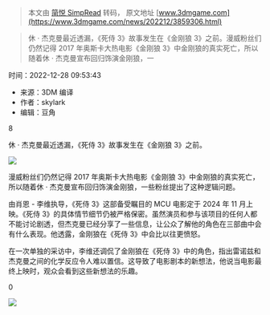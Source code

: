 > 本文由 [简悦 SimpRead](http://ksria.com/simpread/) 转码， 原文地址 [www.3dmgame.com](https://www.3dmgame.com/news/202212/3859306.html)

> 休 · 杰克曼最近透漏，《死侍 3》故事发生在《金刚狼 3》之前。漫威粉丝们仍然记得 2017 年奥斯卡大热电影《金刚狼 3》中金刚狼的真实死亡，所以随着休 · 杰克曼宣布回归饰演金刚狼，一

时间：2022-12-28 09:53:43

*   来源：3DM 编译
*   作者：skylark
*   编辑：豆角

8

休 · 杰克曼最近透漏，《死侍 3》故事发生在《金刚狼 3》之前。

![](https://img.3dmgame.com/uploads/images/news/20221228/1672192385_176245.jpg)

漫威粉丝们仍然记得 2017 年奥斯卡大热电影《金刚狼 3》中金刚狼的真实死亡，所以随着休 · 杰克曼宣布回归饰演金刚狼，一些粉丝提出了这种逻辑问题。

由肖恩 - 李维执导，《死侍 3》这部备受瞩目的 MCU 电影定于 2024 年 11 月上映。《死侍 3》的具体情节细节仍被严格保密。虽然演员和参与该项目的任何人都不能讨论剧透，但杰克曼已经分享了一些信息，让公众了解他的角色在三部曲中会有什么表现。他透露，金刚狼在《死侍 3》中会比以往更愤怒。

在一次单独的采访中，李维还调侃了金刚狼在《死侍 3》中的角色，指出雷诺兹和杰克曼之间的化学反应令人难以置信。这导致了电影剧本的新想法，他说当电影最终上映时，观众会看到这些新想法的乐趣。

0

[![](https://www.3dmgame.com/page/images/PC_tg3dm.jpg)](https://www.3dmgame.com/app.html)